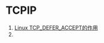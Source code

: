 
# TCPIP
1. [Linux TCP_DEFER_ACCEPT的作用](https://blog.csdn.net/for_tech/article/details/54175571)  
2. 